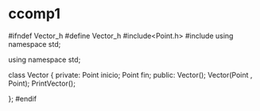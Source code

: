 # ccomp1

#ifndef Vector_h
#define Vector_h
#include<Point.h>
#include <iostream>
using namespace std;

using namespace std;

class Vector
{
    private:
        Point inicio;
        Point fin;
    public:
        Vector();
        Vector(Point , Point);
        PrintVector();

};
#endif

